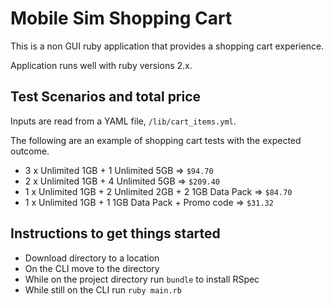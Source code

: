 # Mobile Sim Shopping Cart

This is a non GUI ruby application that provides a shopping cart experience. <br/>

Application runs well with ruby versions 2.x.

## Test Scenarios and total price

Inputs are read from a YAML file, `/lib/cart_items.yml`.

The following are an example of shopping cart tests with the expected outcome.

* 3 x Unlimited 1GB + 1 Unlimited 5GB => `$94.70`
* 2 x Unlimited 1GB + 4 Unlimited 5GB => `$209.40`
* 1 x Unlimited 1GB + 2 Unlimited 2GB + 2 1GB Data Pack => `$84.70`
* 1 x Unlimited 1GB + 1 1GB Data Pack + Promo code => `$31.32`

## Instructions to get things started

* Download directory to a location
* On the CLI move to the directory
* While on the project directory run `bundle` to install RSpec
* While still on the CLI run `ruby main.rb`
